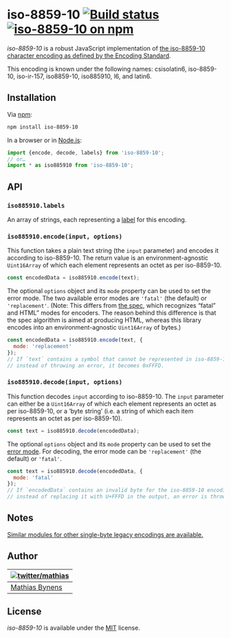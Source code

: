 # iso-8859-10 [![Build status](https://github.com/mathiasbynens/iso-8859-10/workflows/run-checks/badge.svg)](https://github.com/mathiasbynens/iso-8859-10/actions?query=workflow%3Arun-checks) [![iso-8859-10 on npm](https://img.shields.io/npm/v/iso-8859-10)](https://www.npmjs.com/package/iso-8859-10)

_iso-8859-10_ is a robust JavaScript implementation of [the iso-8859-10 character encoding as defined by the Encoding Standard](https://encoding.spec.whatwg.org/#iso-8859-10).

This encoding is known under the following names: csisolatin6, iso-8859-10, iso-ir-157, iso8859-10, iso885910, l6, and latin6.

## Installation

Via [npm](https://www.npmjs.com/):

```bash
npm install iso-8859-10
```

In a browser or in [Node.js](https://nodejs.org/):

```js
import {encode, decode, labels} from 'iso-8859-10';
// or…
import * as iso885910 from 'iso-8859-10';
```

## API

### `iso885910.labels`

An array of strings, each representing a [label](https://encoding.spec.whatwg.org/#label) for this encoding.

### `iso885910.encode(input, options)`

This function takes a plain text string (the `input` parameter) and encodes it according to iso-8859-10. The return value is an environment-agnostic `Uint16Array` of which each element represents an octet as per iso-8859-10.

```js
const encodedData = iso885910.encode(text);
```

The optional `options` object and its `mode` property can be used to set the error mode. The two available error modes are `'fatal'` (the default) or `'replacement'`. (Note: This differs from [the spec](https://encoding.spec.whatwg.org/#error-mode), which recognizes “fatal” and HTML” modes for encoders. The reason behind this difference is that the spec algorithm is aimed at producing HTML, whereas this library encodes into an environment-agnostic `Uint16Array` of bytes.)

```js
const encodedData = iso885910.encode(text, {
  mode: 'replacement'
});
// If `text` contains a symbol that cannot be represented in iso-8859-10,
// instead of throwing an error, it becomes 0xFFFD.
```

### `iso885910.decode(input, options)`

This function decodes `input` according to iso-8859-10. The `input` parameter can either be a `Uint16Array` of which each element represents an octet as per iso-8859-10, or a ‘byte string’ (i.e. a string of which each item represents an octet as per iso-8859-10).

```js
const text = iso885910.decode(encodedData);
```

The optional `options` object and its `mode` property can be used to set the [error mode](https://encoding.spec.whatwg.org/#error-mode). For decoding, the error mode can be `'replacement'` (the default) or `'fatal'`.

```js
const text = iso885910.decode(encodedData, {
  mode: 'fatal'
});
// If `encodedData` contains an invalid byte for the iso-8859-10 encoding,
// instead of replacing it with U+FFFD in the output, an error is thrown.
```

## Notes

[Similar modules for other single-byte legacy encodings are available.](https://www.npmjs.com/browse/keyword/legacy-encoding)

## Author

| [![twitter/mathias](https://gravatar.com/avatar/24e08a9ea84deb17ae121074d0f17125?s=70)](https://twitter.com/mathias "Follow @mathias on Twitter") |
|---|
| [Mathias Bynens](https://mathiasbynens.be/) |

## License

_iso-8859-10_ is available under the [MIT](https://mths.be/mit) license.
